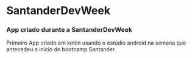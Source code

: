 # SantanderDevWeek
### App criado durante a SantanderDevWeek

Primeiro App criado em kotlin usando o estúdio android na semana que antecedeu o início do bootcamp Santander.
